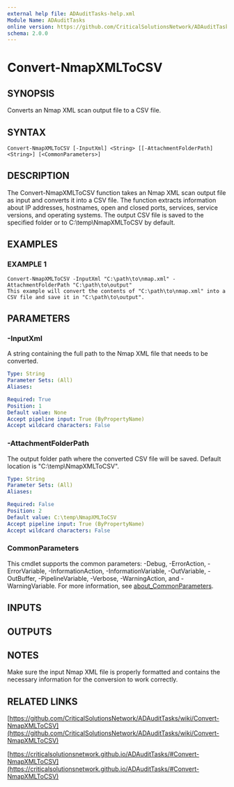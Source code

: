 ```yaml
---
external help file: ADAuditTasks-help.xml
Module Name: ADAuditTasks
online version: https://github.com/CriticalSolutionsNetwork/ADAuditTasks/wiki/Convert-NmapXMLToCSV
schema: 2.0.0
---
```


# Convert-NmapXMLToCSV

## SYNOPSIS
Converts an Nmap XML scan output file to a CSV file.

## SYNTAX

```
Convert-NmapXMLToCSV [-InputXml] <String> [[-AttachmentFolderPath] <String>] [<CommonParameters>]
```

## DESCRIPTION
The Convert-NmapXMLToCSV function takes an Nmap XML scan output
file as input and converts it into a CSV file.
The function
extracts information about IP addresses, hostnames, open and
closed ports, services, service versions, and operating systems.
The output CSV file is saved to the specified folder or to
C:\temp\NmapXMLToCSV by default.

## EXAMPLES

### EXAMPLE 1
```
Convert-NmapXMLToCSV -InputXml "C:\path\to\nmap.xml" -AttachmentFolderPath "C:\path\to\output"
This example will convert the contents of "C:\path\to\nmap.xml" into a CSV file and save it in "C:\path\to\output".
```

## PARAMETERS

### -InputXml
A string containing the full path to the Nmap XML file that needs to be converted.

```yaml
Type: String
Parameter Sets: (All)
Aliases:

Required: True
Position: 1
Default value: None
Accept pipeline input: True (ByPropertyName)
Accept wildcard characters: False
```

### -AttachmentFolderPath
The output folder path where the converted CSV file will be saved.
Default location is "C:\temp\NmapXMLToCSV".

```yaml
Type: String
Parameter Sets: (All)
Aliases:

Required: False
Position: 2
Default value: C:\temp\NmapXMLToCSV
Accept pipeline input: True (ByPropertyName)
Accept wildcard characters: False
```

### CommonParameters
This cmdlet supports the common parameters: -Debug, -ErrorAction, -ErrorVariable, -InformationAction, -InformationVariable, -OutVariable, -OutBuffer, -PipelineVariable, -Verbose, -WarningAction, and -WarningVariable. For more information, see [about_CommonParameters](http://go.microsoft.com/fwlink/?LinkID=113216).

## INPUTS

## OUTPUTS

## NOTES
Make sure the input Nmap XML file is properly formatted and contains the necessary
information for the conversion to work correctly.

## RELATED LINKS

[https://github.com/CriticalSolutionsNetwork/ADAuditTasks/wiki/Convert-NmapXMLToCSV](https://github.com/CriticalSolutionsNetwork/ADAuditTasks/wiki/Convert-NmapXMLToCSV)

[https://criticalsolutionsnetwork.github.io/ADAuditTasks/#Convert-NmapXMLToCSV](https://criticalsolutionsnetwork.github.io/ADAuditTasks/#Convert-NmapXMLToCSV)

